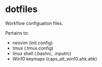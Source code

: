# dotfiles
Workflow configuation files.

Pertains to:
* neovim (init.config)
* tmux (.tmux.config)
* linux shell (.bashrc, .inputrc)
* Win10 keymaps (caps_alt_win10.ahk.ahk)
